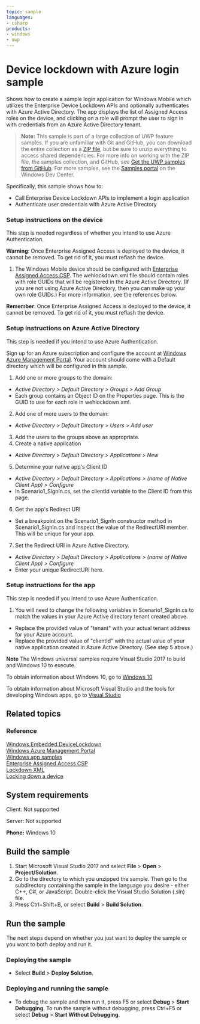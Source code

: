 ```yaml
---
topic: sample
languages:
- csharp
products:
- windows
- uwp
---
```


<!--
  category: IdentitySecurityAndEncryption
  samplefwlink: http://go.microsoft.com/fwlink/?LinkID=703786
-->

# Device lockdown with Azure login sample

Shows how to create a sample login application
for Windows Mobile which utilizes the Enterprise Device Lockdown APIs
and optionally authenticates with Azure Active Directory.
The app displays the list of Assigned Access roles on the device,
and clicking on a role will prompt the user to sign in
with credentials from an Azure Active Directory tenant.

> **Note:** This sample is part of a large collection of UWP feature samples. 
> If you are unfamiliar with Git and GitHub, you can download the entire collection as a 
> [ZIP file](https://github.com/Microsoft/Windows-universal-samples/archive/master.zip), but be 
> sure to unzip everything to access shared dependencies. For more info on working with the ZIP file, 
> the samples collection, and GitHub, see [Get the UWP samples from GitHub](https://aka.ms/ovu2uq). 
> For more samples, see the [Samples portal](https://aka.ms/winsamples) on the Windows Dev Center. 

Specifically, this sample shows how to:

- Call Enterprise Device Lockdown APIs to implement a login application
- Authenticate user credentials with Azure Active Directory

### Setup instructions on the device

This step is needed regardless of whether you intend to use Azure Authentication.

**Warning**: Once Enterprise Assigned Access is deployed to the device,
it cannot be removed.
To get rid of it, you must reflash the device.

1) The Windows Mobile device should be configured with
[Enterprise Assigned Access CSP](https://msdn.microsoft.com/library/windows/hardware/mt157024.aspx).
The wehlockdown.xml file should contain roles with role GUIDs
that will be registered in the Azure Active Directory.
(If you are not using Azure Active Directory,
then you can make up your own role GUIDs.)
For more information, see the references below.

**Remember**: Once Enterprise Assigned Access is deployed to the device,
it cannot be removed.
To get rid of it, you must reflash the device.

### Setup instructions on Azure Active Directory

This step is needed if you intend to use Azure Authentication.

Sign up for an Azure subscription and configure the account at
[Windows Azure Management Portal](https://manage.windowsazure.com).
Your account should come with a Default directory which will be configured in this sample.

1. Add one or more groups to the domain:
  * *Active Directory > Default Directory > Groups > Add Group*
  * Each group contains an Object ID on the Properties page.
    This is the GUID to use for each role in wehlockdown.xml.
2. Add one of more users to the domain:
  * *Active Directory > Default Directory > Users > Add user*
3. Add the users to the groups above as appropriate.
4. Create a native application
  * *Active Directory > Default Directory > Applications > New*
5. Determine your native app's Client ID
  * *Active Directory > Default Directory > Applications > (name of Native Client App) > Configure*
  * In Scenario1_SignIn.cs, set the clientId variable to the Client ID from this page.
6. Get the app's Redirect URI
  * Set a breakpoint on the Scenario1_SignIn constructor method in Scenario1_SignIn.cs
    and inspect the value of the RedirectURI member.
    This will be unique for your app.
7. Set the Redirect URI in Azure Active Directory.
  * *Active Directory > Default Directory > Applications > (name of Native Client App) > Configure*
  * Enter your unique RedirectURI here.

### Setup instructions for the app

This step is needed if you intend to use Azure Authentication.

1. You will need to change the following variables in Scenario1_SignIn.cs to match the values in your Azure Active directory tenant created above.
  * Replace the provided value of "tenant" with your actual tenant address for your Azure account.
  * Replace the provided  value of "clientId" with the actual value of your native application created in Azure Active Directory.
    (See step 5 above.)

**Note** The Windows universal samples require Visual Studio 2017 to build and Windows 10 to execute.

To obtain information about Windows 10, go to [Windows 10](http://go.microsoft.com/fwlink/?LinkID=532421)

To obtain information about Microsoft Visual Studio and the tools for developing Windows apps, go to [Visual Studio](http://go.microsoft.com/fwlink/?LinkID=532422)

## Related topics

### Reference

[Windows.Embedded.DeviceLockdown](https://msdn.microsoft.com/library/windows/apps/windows.embedded.devicelockdown)  
[Windows Azure Management Portal](https://manage.windowsazure.com)  
[Windows app samples](http://go.microsoft.com/fwlink/p/?LinkID=227694)  
[Enterprise Assigned Access CSP](https://msdn.microsoft.com/library/windows/hardware/mt157024.aspx)  
[Lockdown XML](https://msdn.microsoft.com/library/dn798305.aspx)  
[Locking down a device](https://msdn.microsoft.com/library/dn798313.aspx)  

## System requirements

Client: Not supported

Server: Not supported

**Phone:**  Windows 10

## Build the sample

1. Start Microsoft Visual Studio 2017 and select **File** > **Open** > **Project/Solution**.
2. Go to the directory to which you unzipped the sample. Then go to the subdirectory containing the sample in the language you desire - either C++, C#, or JavaScript. Double-click the Visual Studio Solution (.sln) file. 
3. Press Ctrl+Shift+B, or select **Build** > **Build Solution**. 

## Run the sample

The next steps depend on whether you just want to deploy the sample or you want to both deploy and run it.

### Deploying the sample

- Select **Build** > **Deploy Solution**. 

### Deploying and running the sample

- To debug the sample and then run it, press F5 or select **Debug** > **Start Debugging**. To run the sample without debugging, press Ctrl+F5 or select **Debug** > **Start Without Debugging**. 
